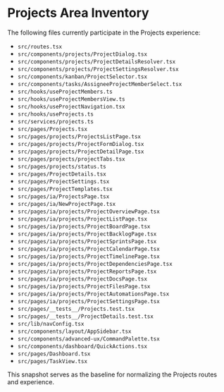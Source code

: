 # Projects Area Inventory

The following files currently participate in the Projects experience:

- `src/routes.tsx`
- `src/components/projects/ProjectDialog.tsx`
- `src/components/projects/ProjectDetailsResolver.tsx`
- `src/components/projects/ProjectSettingsResolver.tsx`
- `src/components/kanban/ProjectSelector.tsx`
- `src/components/tasks/AssigneeProjectMemberSelect.tsx`
- `src/hooks/useProjectMembers.ts`
- `src/hooks/useProjectMembersView.ts`
- `src/hooks/useProjectNavigation.tsx`
- `src/hooks/useProjects.ts`
- `src/services/projects.ts`
- `src/pages/Projects.tsx`
- `src/pages/projects/ProjectsListPage.tsx`
- `src/pages/projects/ProjectFormDialog.tsx`
- `src/pages/projects/ProjectDetailPage.tsx`
- `src/pages/projects/projectTabs.tsx`
- `src/pages/projects/status.ts`
- `src/pages/ProjectDetails.tsx`
- `src/pages/ProjectSettings.tsx`
- `src/pages/ProjectTemplates.tsx`
- `src/pages/ia/ProjectsPage.tsx`
- `src/pages/ia/NewProjectPage.tsx`
- `src/pages/ia/projects/ProjectOverviewPage.tsx`
- `src/pages/ia/projects/ProjectListPage.tsx`
- `src/pages/ia/projects/ProjectBoardPage.tsx`
- `src/pages/ia/projects/ProjectBacklogPage.tsx`
- `src/pages/ia/projects/ProjectSprintsPage.tsx`
- `src/pages/ia/projects/ProjectCalendarPage.tsx`
- `src/pages/ia/projects/ProjectTimelinePage.tsx`
- `src/pages/ia/projects/ProjectDependenciesPage.tsx`
- `src/pages/ia/projects/ProjectReportsPage.tsx`
- `src/pages/ia/projects/ProjectDocsPage.tsx`
- `src/pages/ia/projects/ProjectFilesPage.tsx`
- `src/pages/ia/projects/ProjectAutomationsPage.tsx`
- `src/pages/ia/projects/ProjectSettingsPage.tsx`
- `src/pages/__tests__/Projects.test.tsx`
- `src/pages/__tests__/ProjectDetails.test.tsx`
- `src/lib/navConfig.tsx`
- `src/components/layout/AppSidebar.tsx`
- `src/components/advanced-ux/CommandPalette.tsx`
- `src/components/dashboard/QuickActions.tsx`
- `src/pages/Dashboard.tsx`
- `src/pages/TaskView.tsx`

This snapshot serves as the baseline for normalizing the Projects routes and experience.
